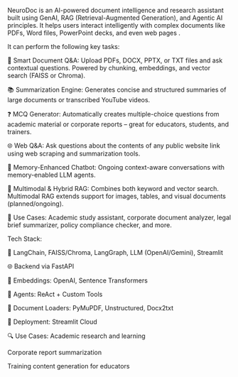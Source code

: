 
NeuroDoc is an AI-powered document intelligence and research assistant built using GenAI, RAG (Retrieval-Augmented Generation), and Agentic AI principles. It helps users interact intelligently with complex documents like PDFs, Word files, PowerPoint decks, and even web pages .

It can perform the following key tasks:

📄 Smart Document Q&A: Upload PDFs, DOCX, PPTX, or TXT files and ask contextual questions. Powered by chunking, embeddings, and vector search (FAISS or Chroma).

📚 Summarization Engine: Generates concise and structured summaries of large documents or transcribed YouTube videos.

❓ MCQ Generator: Automatically creates multiple-choice questions from academic material or corporate reports – great for educators, students, and trainers.

🌐 Web Q&A: Ask questions about the contents of any public website link using web scraping and summarization tools.

🧠 Memory-Enhanced Chatbot: Ongoing context-aware conversations with memory-enabled LLM agents.

🧾 Multimodal & Hybrid RAG: Combines both keyword and vector search. Multimodal RAG extends support for images, tables, and visual documents (planned/ongoing).

💼 Use Cases: Academic study assistant, corporate document analyzer, legal brief summarizer, policy compliance checker, and more.

Tech Stack:

🔧 LangChain, FAISS/Chroma, LangGraph, LLM (OpenAI/Gemini), Streamlit

🌐 Backend via FastAPI

🧩 Embeddings: OpenAI, Sentence Transformers

🧠 Agents: ReAct + Custom Tools

💾 Document Loaders: PyMuPDF, Unstructured, Docx2txt

🧱 Deployment: Streamlit Cloud

🔍 Use Cases:
Academic research and learning

Corporate report summarization

Training content generation for educators
